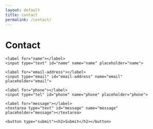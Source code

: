 ```yaml
---
layout: default
title: contact
permalink: /contact/
---
```

<div class="splash-card">
  <h1 class="splash-title">Contact</h1>
  <form action="https://formkeep.com/f/770005ff69fe"
      accept-charset="UTF-8"
      enctype="multipart/form-data"
      method="POST">
    
    <label for="name"></label>
    <input type="text" id="name" name="name" placeholder="name">

    <label for="email-address"></label>
    <input type="email" id="email-address" name="email" placeholder="email">

    <label for="phone"></label>
    <input type="tel" id="phone" name="phone" placeholder="phone">
    
    <label for="message"></label>
    <textarea type="text" id="message" name="message" placeholder="message"></textarea>

    <button type="submit"><h2>Submit</h2></button>
  </form>
</div>
